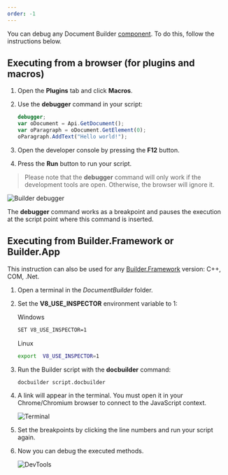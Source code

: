 ```yaml
---
order: -1
---
```


You can debug any Document Builder [component](../../Get%20Started/Overview/index.md). To do this, follow the instructions below.

## Executing from a browser (for plugins and macros)

1. Open the **Plugins** tab and click **Macros**.

2. Use the **debugger** command in your script:

   ```js
   debugger;
   var oDocument = Api.GetDocument();
   var oParagraph = oDocument.GetElement(0);
   oParagraph.AddText("Hello world!");
   ```

3. Open the developer console by pressing the **F12** button.

4. Press the **Run** button to run your script.

 >Please note that the **debugger** command will only work if the development tools are open. Otherwise, the browser will ignore it.  

![Builder debugger](/assets/images/docbuilder/builder-debugger.png)

The **debugger** command works as a breakpoint and pauses the execution at the script point where this command is inserted.

## Executing from Builder.Framework or Builder.App

This instruction can also be used for any [Builder.Framework](../../Builder%20Framework/Overview/index.md) version: C++, COM, .Net.

1. Open a terminal in the *DocumentBuilder* folder.

2. Set the **V8\_USE\_INSPECTOR** environment variable to 1:

   Windows

   ```bash
   SET V8_USE_INSPECTOR=1
   ```

   Linux

   ```bash
   export  V8_USE_INSPECTOR=1
   ```

3. Run the Builder script with the **docbuilder** command:

   ```bash
   docbuilder script.docbuilder
   ```

4. A link will appear in the terminal. You must open it in your Chrome/Chromium browser to connect to the JavaScript context.

   ![Terminal](/assets/images/docbuilder/terminal.png)

5. Set the breakpoints by clicking the line numbers and run your script again.

6. Now you can debug the executed methods.

   ![DevTools](/assets/images/docbuilder/devtools.png)
